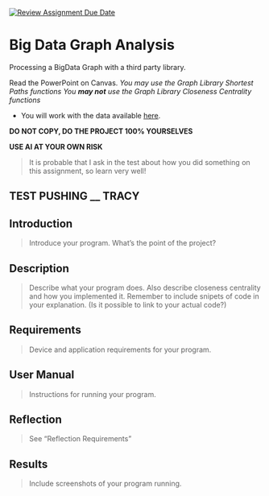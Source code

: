 [![Review Assignment Due Date](https://classroom.github.com/assets/deadline-readme-button-22041afd0340ce965d47ae6ef1cefeee28c7c493a6346c4f15d667ab976d596c.svg)](https://classroom.github.com/a/cVT3xsDh)
# Big Data Graph Analysis
Processing a BigData Graph with a third party library.

Read the PowerPoint on Canvas.
*You may use the Graph Library Shortest Paths functions*
*You **may not** use the Graph Library Closeness Centrality functions*
* You will work with the data available [here](https://www.kaggle.com/datasets/pappukrjha/google-web-graph/code).

**DO NOT COPY, DO THE PROJECT 100% YOURSELVES**

**USE AI AT YOUR OWN RISK**
> It is probable that I ask in the test about how you did something on this assignment, so learn very well!

## TEST PUSHING __ TRACY

## Introduction	
> Introduce your program. What’s the point of the project?
## Description
> Describe what your program does. Also describe closeness centrality and how you implemented it. Remember to include snipets of code in your explanation. (Is it possible to link to your actual code?)
## Requirements	
> Device and application requirements for your program.
## User Manual
> Instructions for running your program.
## Reflection
> See “Reflection Requirements”
## Results
> Include screenshots of your program running.